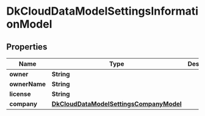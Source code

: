 
# DkCloudDataModelSettingsInformationModel

## Properties
Name | Type | Description | Notes
------------ | ------------- | ------------- | -------------
**owner** | **String** |  |  [optional]
**ownerName** | **String** |  |  [optional]
**license** | **String** |  |  [optional]
**company** | [**DkCloudDataModelSettingsCompanyModel**](DkCloudDataModelSettingsCompanyModel.md) |  |  [optional]



